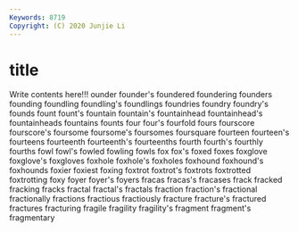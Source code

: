 ```yaml
---
Keywords: 8719
Copyright: (C) 2020 Junjie Li
---
```


# title

Write contents here!!!
ounder 
founder's 
foundered 
foundering 
founders 
founding 
foundling 
foundling's
foundlings 
foundries 
foundry 
foundry's 
founds 
fount 
fount's 
fountain 
fountain's 
fountainhead
fountainhead's 
fountainheads 
fountains 
founts 
four 
four's 
fourfold 
fours 
fourscore 
fourscore's
foursome 
foursome's 
foursomes 
foursquare 
fourteen 
fourteen's 
fourteens 
fourteenth 
fourteenth's 
fourteenths
fourth 
fourth's 
fourthly 
fourths 
fowl 
fowl's 
fowled 
fowling 
fowls 
fox
fox's 
foxed 
foxes 
foxglove 
foxglove's 
foxgloves 
foxhole 
foxhole's 
foxholes 
foxhound
foxhound's 
foxhounds 
foxier 
foxiest 
foxing 
foxtrot 
foxtrot's 
foxtrots 
foxtrotted 
foxtrotting
foxy 
foyer 
foyer's 
foyers 
fracas 
fracas's 
fracases 
frack 
fracked 
fracking
fracks 
fractal 
fractal's 
fractals 
fraction 
fraction's 
fractional 
fractionally 
fractions 
fractious
fractiously 
fracture 
fracture's 
fractured 
fractures 
fracturing 
fragile 
fragility 
fragility's 
fragment
fragment's 
fragmentary 
